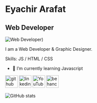 
# Eyachir Arafat
## Web Developer
![Web Developer](https://media.licdn.com/dms/image/D4E22AQFjszpViA0Cng/feedshare-shrink_800/0/1723284875849?e=1726099200&v=beta&t=ELoBRKv9pRzjRwoxrkONgaNGQeFT2tFqf-P96ZxDCC8))

I am a Web Developer & Graphic Designer.

Skills: JS / HTML / CSS

- 🌱 I’m currently learning Javascript 


[<img src='https://cdn.jsdelivr.net/npm/simple-icons@3.0.1/icons/github.svg' alt='github' height='40'>](https://github.com/EyachirArafat)  [<img src='https://cdn.jsdelivr.net/npm/simple-icons@3.0.1/icons/linkedin.svg' alt='linkedin' height='40'>](https://www.linkedin.com/in/eyachirarafat/)  [<img src='https://cdn.jsdelivr.net/npm/simple-icons@3.0.1/icons/youtube.svg' alt='YouTube' height='40'>](https://www.youtube.com/channel/EyachirArafat)  [<img src='https://cdn.jsdelivr.net/npm/simple-icons@3.0.1/icons/behance.svg' alt='behance' height='40'>](https://www.behance.net/eyachirarafat)  

![GitHub stats](https://github-readme-stats.vercel.app/api?username=EyachirArafat&show_icons=true)  

